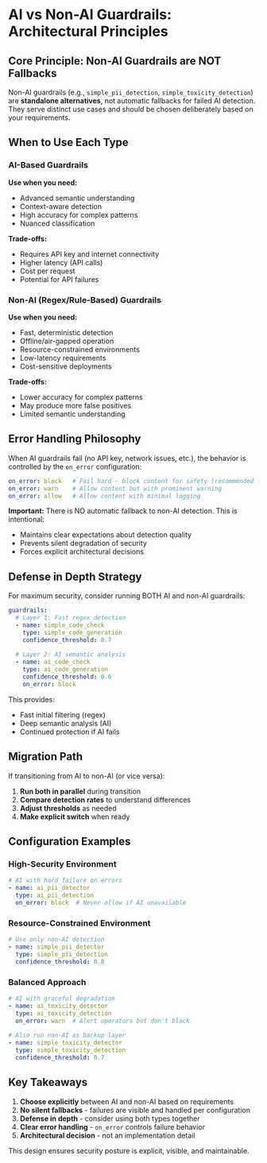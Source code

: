 # AI vs Non-AI Guardrails: Architectural Principles

## Core Principle: Non-AI Guardrails are NOT Fallbacks

Non-AI guardrails (e.g., `simple_pii_detection`, `simple_toxicity_detection`) are **standalone alternatives**, not automatic fallbacks for failed AI detection. They serve distinct use cases and should be chosen deliberately based on your requirements.

## When to Use Each Type

### AI-Based Guardrails
**Use when you need:**
- Advanced semantic understanding
- Context-aware detection
- High accuracy for complex patterns
- Nuanced classification

**Trade-offs:**
- Requires API key and internet connectivity
- Higher latency (API calls)
- Cost per request
- Potential for API failures

### Non-AI (Regex/Rule-Based) Guardrails  
**Use when you need:**
- Fast, deterministic detection
- Offline/air-gapped operation
- Resource-constrained environments
- Low-latency requirements
- Cost-sensitive deployments

**Trade-offs:**
- Lower accuracy for complex patterns
- May produce more false positives
- Limited semantic understanding

## Error Handling Philosophy

When AI guardrails fail (no API key, network issues, etc.), the behavior is controlled by the `on_error` configuration:

```yaml
on_error: block   # Fail hard - block content for safety (recommended for high-security)
on_error: warn    # Allow content but with prominent warning
on_error: allow   # Allow content with minimal logging
```

**Important:** There is NO automatic fallback to non-AI detection. This is intentional:
- Maintains clear expectations about detection quality
- Prevents silent degradation of security
- Forces explicit architectural decisions

## Defense in Depth Strategy

For maximum security, consider running BOTH AI and non-AI guardrails:

```yaml
guardrails:
  # Layer 1: Fast regex detection
  - name: simple_code_check
    type: simple_code_generation
    confidence_threshold: 0.7
    
  # Layer 2: AI semantic analysis  
  - name: ai_code_check
    type: ai_code_generation
    confidence_threshold: 0.6
    on_error: block
```

This provides:
- Fast initial filtering (regex)
- Deep semantic analysis (AI)
- Continued protection if AI fails

## Migration Path

If transitioning from AI to non-AI (or vice versa):

1. **Run both in parallel** during transition
2. **Compare detection rates** to understand differences
3. **Adjust thresholds** as needed
4. **Make explicit switch** when ready

## Configuration Examples

### High-Security Environment
```yaml
# AI with hard failure on errors
- name: ai_pii_detector
  type: ai_pii_detection
  on_error: block  # Never allow if AI unavailable
```

### Resource-Constrained Environment
```yaml
# Use only non-AI detection
- name: simple_pii_detector
  type: simple_pii_detection
  confidence_threshold: 0.8
```

### Balanced Approach
```yaml
# AI with graceful degradation
- name: ai_toxicity_detector
  type: ai_toxicity_detection
  on_error: warn  # Alert operators but don't block
  
# Also run non-AI as backup layer
- name: simple_toxicity_detector
  type: simple_toxicity_detection
  confidence_threshold: 0.7
```

## Key Takeaways

1. **Choose explicitly** between AI and non-AI based on requirements
2. **No silent fallbacks** - failures are visible and handled per configuration
3. **Defense in depth** - consider using both types together
4. **Clear error handling** - `on_error` controls failure behavior
5. **Architectural decision** - not an implementation detail

This design ensures security posture is explicit, visible, and maintainable.